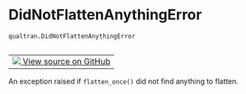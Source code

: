 # DidNotFlattenAnythingError
`qualtran.DidNotFlattenAnythingError`


<table class="tfo-notebook-buttons tfo-api nocontent" align="left">
<td>
  <a target="_blank" href="https://github.com/quantumlib/Qualtran/blob/main/qualtran/_infra/composite_bloq.py#L547-L548">
    <img src="https://www.tensorflow.org/images/GitHub-Mark-32px.png" />
    View source on GitHub
  </a>
</td>
</table>



An exception raised if `flatten_once()` did not find anything to flatten.

<!-- Placeholder for "Used in" -->


